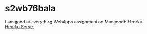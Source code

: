 # s2wb76bala
I am good at everything
WebApps assignment on Mangoodb Heorku  <a href="https://s2wdb76bala.herokuapp.com/">Heorku Server</a>